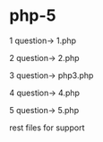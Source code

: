 # php-5


1 question-> 1.php

2 question-> 2.php

3 question-> php3.php

4 question-> 4.php

5 question-> 5.php

rest files for support
